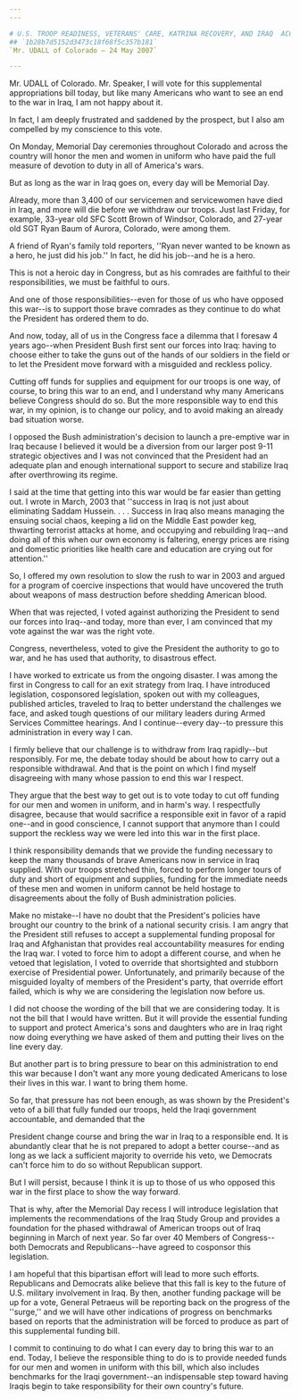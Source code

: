 ```yaml
---
---

# U.S. TROOP READINESS, VETERANS' CARE, KATRINA RECOVERY, AND IRAQ  ACCOUNTABILITY APPROPRIATIONS ACT, 2007
## `1b28b7d5152d3473c18f68f5c357b181`
`Mr. UDALL of Colorado — 24 May 2007`

---
```



Mr. UDALL of Colorado. Mr. Speaker, I will vote for this supplemental 
appropriations bill today, but like many Americans who want to see an 
end to the war in Iraq, I am not happy about it.

In fact, I am deeply frustrated and saddened by the prospect, but I 
also am compelled by my conscience to this vote.

On Monday, Memorial Day ceremonies throughout Colorado and across the 
country will honor the men and women in uniform who have paid the full 
measure of devotion to duty in all of America's wars.

But as long as the war in Iraq goes on, every day will be Memorial 
Day.

Already, more than 3,400 of our servicemen and servicewomen have died 
in Iraq, and more will die before we withdraw our troops. Just last 
Friday, for example, 33-year old SFC Scott Brown of Windsor, Colorado, 
and 27-year old SGT Ryan Baum of Aurora, Colorado, were among them.

A friend of Ryan's family told reporters, ''Ryan never wanted to be 
known as a hero, he just did his job.'' In fact, he did his job--and he 
is a hero.

This is not a heroic day in Congress, but as his comrades are 
faithful to their responsibilities, we must be faithful to ours.

And one of those responsibilities--even for those of us who have 
opposed this war--is to support those brave comrades as they continue 
to do what the President has ordered them to do.

And now, today, all of us in the Congress face a dilemma that I 
foresaw 4 years ago--when President Bush first sent our forces into 
Iraq: having to choose either to take the guns out of the hands of our 
soldiers in the field or to let the President move forward with a 
misguided and reckless policy.

Cutting off funds for supplies and equipment for our troops is one 
way, of course, to bring this war to an end, and I understand why many 
Americans believe Congress should do so. But the more responsible way 
to end this war, in my opinion, is to change our policy, and to avoid 
making an already bad situation worse.

I opposed the Bush administration's decision to launch a pre-emptive 
war in Iraq because I believed it would be a diversion from our larger 
post 9-11 strategic objectives and I was not convinced that the 
President had an adequate plan and enough international support to 
secure and stabilize Iraq after overthrowing its regime.

I said at the time that getting into this war would be far easier 
than getting out. I wrote in March, 2003 that ''success in Iraq is not 
just about eliminating Saddam Hussein. . . . Success in Iraq also means 
managing the ensuing social chaos, keeping a lid on the Middle East 
powder keg, thwarting terrorist attacks at home, and occupying and 
rebuilding Iraq--and doing all of this when our own economy is 
faltering, energy prices are rising and domestic priorities like health 
care and education are crying out for attention.''


So, I offered my own resolution to slow the rush to war in 2003 and 
argued for a program of coercive inspections that would have uncovered 
the truth about weapons of mass destruction before shedding American 
blood.

When that was rejected, I voted against authorizing the President to 
send our forces into Iraq--and today, more than ever, I am convinced 
that my vote against the war was the right vote.

Congress, nevertheless, voted to give the President the authority to 
go to war, and he has used that authority, to disastrous effect.

I have worked to extricate us from the ongoing disaster. I was among 
the first in Congress to call for an exit strategy from Iraq. I have 
introduced legislation, cosponsored legislation, spoken out with my 
colleagues, published articles, traveled to Iraq to better understand 
the challenges we face, and asked tough questions of our military 
leaders during Armed Services Committee hearings. And I continue--every 
day--to pressure this administration in every way I can.

I firmly believe that our challenge is to withdraw from Iraq 
rapidly--but responsibly. For me, the debate today should be about how 
to carry out a responsible withdrawal. And that is the point on which I 
find myself disagreeing with many whose passion to end this war I 
respect.

They argue that the best way to get out is to vote today to cut off 
funding for our men and women in uniform, and in harm's way. I 
respectfully disagree, because that would sacrifice a responsible exit 
in favor of a rapid one--and in good conscience, I cannot support that 
anymore than I could support the reckless way we were led into this war 
in the first place.

I think responsibility demands that we provide the funding necessary 
to keep the many thousands of brave Americans now in service in Iraq 
supplied. With our troops stretched thin, forced to perform longer 
tours of duty and short of equipment and supplies, funding for the 
immediate needs of these men and women in uniform cannot be held 
hostage to disagreements about the folly of Bush administration 
policies.

Make no mistake--I have no doubt that the President's policies have 
brought our country to the brink of a national security crisis. I am 
angry that the President still refuses to accept a supplemental funding 
proposal for Iraq and Afghanistan that provides real accountability 
measures for ending the Iraq war. I voted to force him to adopt a 
different course, and when he vetoed that legislation, I voted to 
override that shortsighted and stubborn exercise of Presidential power. 
Unfortunately, and primarily because of the misguided loyalty of 
members of the President's party, that override effort failed, which is 
why we are considering the legislation now before us.

I did not choose the wording of the bill that we are considering 
today. It is not the bill that I would have written. But it will 
provide the essential funding to support and protect America's sons and 
daughters who are in Iraq right now doing everything we have asked of 
them and putting their lives on the line every day.

But another part is to bring pressure to bear on this administration 
to end this war because I don't want any more young dedicated Americans 
to lose their lives in this war. I want to bring them home.

So far, that pressure has not been enough, as was shown by the 
President's veto of a bill that fully funded our troops, held the Iraqi 
government accountable, and demanded that the


President change course and bring the war in Iraq to a responsible end. 
It is abundantly clear that he is not prepared to adopt a better 
course--and as long as we lack a sufficient majority to override his 
veto, we Democrats can't force him to do so without Republican support.

But I will persist, because I think it is up to those of us who 
opposed this war in the first place to show the way forward.

That is why, after the Memorial Day recess I will introduce 
legislation that implements the recommendations of the Iraq Study Group 
and provides a foundation for the phased withdrawal of American troops 
out of Iraq beginning in March of next year. So far over 40 Members of 
Congress--both Democrats and Republicans--have agreed to cosponsor this 
legislation.

I am hopeful that this bipartisan effort will lead to more such 
efforts. Republicans and Democrats alike believe that this fall is key 
to the future of U.S. military involvement in Iraq. By then, another 
funding package will be up for a vote, General Petraeus will be 
reporting back on the progress of the ''surge,'' and we will have other 
indications of progress on benchmarks based on reports that the 
administration will be forced to produce as part of this supplemental 
funding bill.

I commit to continuing to do what I can every day to bring this war 
to an end. Today, I believe the responsible thing to do is to provide 
needed funds for our men and women in uniform with this bill, which 
also includes benchmarks for the Iraqi government--an indispensable 
step toward having Iraqis begin to take responsibility for their own 
country's future.